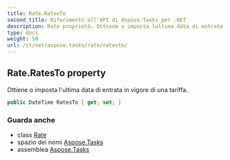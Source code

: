 ```yaml
---
title: Rate.RatesTo
second_title: Riferimento all'API di Aspose.Tasks per .NET
description: Rate proprietà. Ottiene o imposta lultima data di entrata in vigore di una tariffa.
type: docs
weight: 50
url: /it/net/aspose.tasks/rate/ratesto/
---
```

## Rate.RatesTo property

Ottiene o imposta l'ultima data di entrata in vigore di una tariffa.

```csharp
public DateTime RatesTo { get; set; }
```

### Guarda anche

* class [Rate](../)
* spazio dei nomi [Aspose.Tasks](../../rate/)
* assemblea [Aspose.Tasks](../../../)


